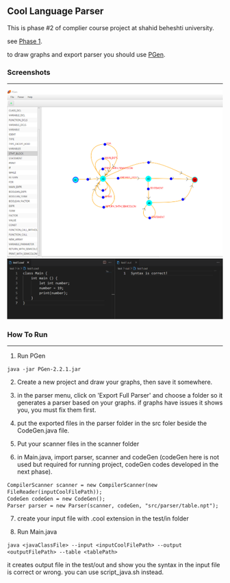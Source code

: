 ## Cool Language Parser

This is phase #2 of complier course project at shahid beheshti university.

see [Phase 1](https://github.com/modos/cool-scanner-jflex).

to draw graphs and export parser you should use [PGen](https://github.com/Borjianamin98/PGen).

### Screenshots
<hr>

![](screenshot1.png)
![](screenshot2.png)

### How To Run
<hr>

1. Run PGen
```
java -jar PGen-2.2.1.jar
```

2. Create a new project and draw your graphs, then save it somewhere.

3. in the parser menu, click on 'Export Full Parser' and choose a folder so it generates  a parser based on your graphs. if graphs have issues it shows you, you must fix them first.

4. put the exported files in the parser folder in the src foler beside the CodeGen.java file.

5. Put your scanner files in the scanner folder

6. in Main.java, import parser, scanner and codeGen (codeGen here is not used but required for running project, codeGen codes developed in the next phase).

```
CompilerScanner scanner = new CompilerScanner(new FileReader(inputCoolFilePath));
CodeGen codeGen = new CodeGen();
Parser parser = new Parser(scanner, codeGen, "src/parser/table.npt");
```            

7. create your input file with .cool extension in the test/in folder

8. Run Main.java
```
java <javaClassFile> --input <inputCoolFilePath> --output <outputFilePath> --table <tablePath>
```

it creates output file in the test/out and show you the syntax in the input file is correct or wrong. you can use script_java.sh instead.


